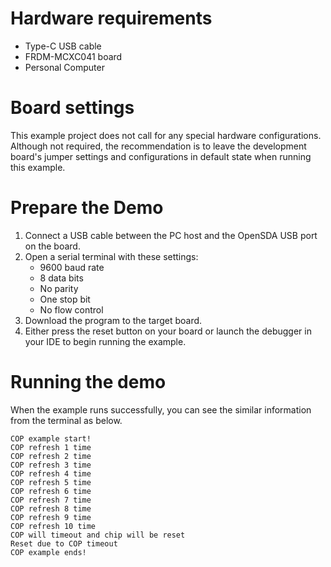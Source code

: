 Hardware requirements
=====================
- Type-C USB cable
- FRDM-MCXC041 board
- Personal Computer

Board settings
==============
This example project does not call for any special hardware configurations.
Although not required, the recommendation is to leave the development board's jumper settings
and configurations in default state when running this example.

Prepare the Demo
================
1. Connect a USB cable between the PC host and the OpenSDA USB port on the board.
2. Open a serial terminal with these settings:
    - 9600 baud rate
    - 8 data bits
    - No parity
    - One stop bit
    - No flow control
3. Download the program to the target board.
4. Either press the reset button on your board or launch the debugger in your IDE to begin running the example.

Running the demo
================
When the example runs successfully, you can see the similar information from the terminal as below.
~~~~~~~~~~~~~~~~~~~~~~~~~~~~~~~~~~~~~~~~~~~~
COP example start!
COP refresh 1 time
COP refresh 2 time
COP refresh 3 time
COP refresh 4 time
COP refresh 5 time
COP refresh 6 time
COP refresh 7 time
COP refresh 8 time
COP refresh 9 time
COP refresh 10 time
COP will timeout and chip will be reset
Reset due to COP timeout
COP example ends!
~~~~~~~~~~~~~~~~~~~~~~~~~~~~~~~~~~~~~~~~~~~~
